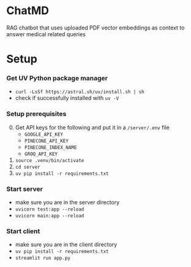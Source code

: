 # ChatMD
RAG chatbot that uses uploaded PDF vector embeddings as context to answer medical related queries

# Setup

### Get UV Python package manager
- `curl -LsSf https://astral.sh/uv/install.sh | sh`
- check if successfully installed with `uv -V`

### Setup prerequisites
0. Get API keys for the following and put it in a `/server/.env` file
    - `GOOGLE_API_KEY`
    - `PINECONE_API_KEY`
    - `PINECONE_INDEX_NAME`
    - `GROQ_API_KEY`
1. `source .venv/bin/activate`
2. `cd server`
3. `uv pip install -r requirements.txt`

### Start server     
- make sure you are in the server directory
- `uvicorn test:app --reload`
- `uvicorn main:app --reload`

### Start client
- make sure you are in the client directory
- `uv pip install -r requirements.txt`
- `streamlit run app.py`